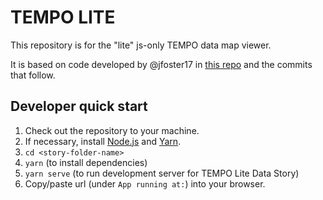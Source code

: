 # TEMPO LITE

This repository is for the "lite" js-only TEMPO data map viewer.

It is based on code developed by @jfoster17 in [this repo](https://github.com/jfoster17/jfoster17.github.io/commit/46cc5b425d7e8833ab7fa659dc165764595d3c73) and the commits that follow.

## Developer quick start

1. Check out the repository to your machine.
2. If necessary, install [Node.js](https://nodejs.org/en/) and [Yarn](https://yarnpkg.com/).
3. `cd <story-folder-name>` 
4. `yarn` (to install dependencies)
5. `yarn serve` (to run development server for TEMPO Lite Data Story)
6. Copy/paste url (under `App running at:`) into your browser.